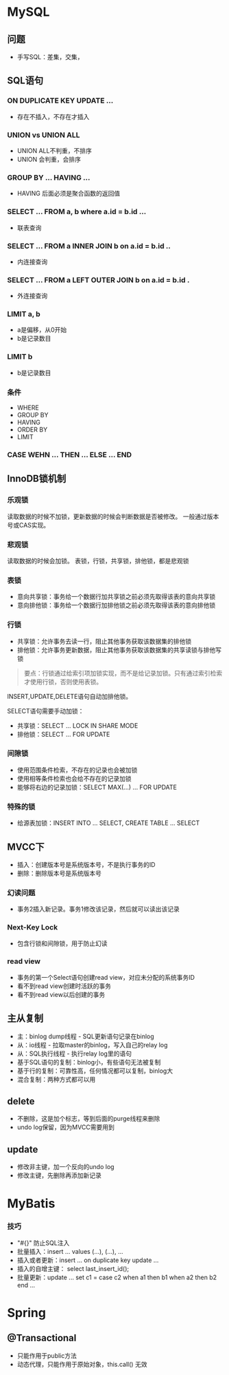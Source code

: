 # MySQL

## 问题
* 手写SQL：差集，交集，

## SQL语句

### ON DUPLICATE KEY UPDATE ...
- 存在不插入，不存在才插入

### UNION vs UNION ALL
* UNION ALL不判重，不排序
* UNION 会判重，会排序

### GROUP BY ... HAVING ...
* HAVING 后面必须是聚合函数的返回值

### SELECT ... FROM a, b where a.id = b.id ...
* 联表查询

### SELECT ... FROM a INNER JOIN b on a.id = b.id ..
* 内连接查询

### SELECT ... FROM a LEFT OUTER JOIN b on a.id = b.id .
* 外连接查询

### LIMIT a, b
- a是偏移，从0开始
- b是记录数目

### LIMIT b
- b是记录数目

### 条件
- WHERE 
- GROUP BY
- HAVING
- ORDER BY
- LIMIT

### CASE WEHN ... THEN ... ELSE ... END


## InnoDB锁机制
### 乐观锁
读取数据的时候不加锁，更新数据的时候会判断数据是否被修改。
一般通过版本号或CAS实现。

### 悲观锁
读取数据的时候会加锁。
表锁，行锁，共享锁，排他锁，都是悲观锁

### 表锁
- 意向共享锁：事务给一个数据行加共享锁之前必须先取得该表的意向共享锁
- 意向排他锁：事务给一个数据行加排他锁之前必须先取得该表的意向排他锁

### 行锁
* 共享锁：允许事务去读一行，阻止其他事务获取该数据集的排他锁
* 排他锁：允许事务更新数据，阻止其他事务获取该数据集的共享读锁与排他写锁

> 要点：行锁通过给索引项加锁实现，而不是给记录加锁。只有通过索引检索才使用行锁，否则使用表锁。

INSERT,UPDATE,DELETE语句自动加排他锁。

SELECT语句需要手动加锁：
- 共享锁：SELECT ... LOCK IN SHARE MODE
- 排他锁：SELECT ... FOR UPDATE

### 间隙锁
* 使用范围条件检索，不存在的记录也会被加锁
* 使用相等条件检索也会给不存在的记录加锁
* 能够将右边的记录加锁：SELECT MAX(...) ... FOR UPDATE

### 特殊的锁
* 给源表加锁：INSERT INTO ... SELECT, CREATE TABLE ... SELECT

## MVCC下
- 插入：创建版本号是系统版本号，不是执行事务的ID
- 删除：删除版本号是系统版本号

### 幻读问题
- 事务2插入新记录。事务1修改该记录，然后就可以读出该记录

### Next-Key Lock
- 包含行锁和间隙锁，用于防止幻读

### read view
- 事务的第一个Select语句创建read view，对应未分配的系统事务ID
- 看不到read view创建时活跃的事务
- 看不到read view以后创建的事务

## 主从复制
- 主：binlog dump线程 - SQL更新语句记录在binlog
- 从：io线程 - 拉取master的binlog，写入自己的relay log
- 从：SQL执行线程 - 执行relay log里的语句
- 基于SQL语句的复制：binlog小，有些语句无法被复制
- 基于行的复制：可靠性高，任何情况都可以复制，binlog大
- 混合复制：两种方式都可以用

## delete
- 不删除，这是加个标志，等到后面的purge线程来删除
- undo log保留，因为MVCC需要用到

## update
- 修改非主键，加一个反向的undo log
- 修改主键，先删除再添加新记录

# MyBatis

### 技巧
* "#{}" 防止SQL注入
* 批量插入：insert ... values (...), (...), ...
* 插入或者更新：insert ... on duplicate key update ...
* 插入的自增主键： select last_insert_id();
* 批量更新：update ... set c1 = case c2 when a1 then b1 when a2 then b2 end ...


# Spring

## @Transactional
* 只能作用于public方法
* 动态代理，只能作用于原始对象，this.call() 无效




